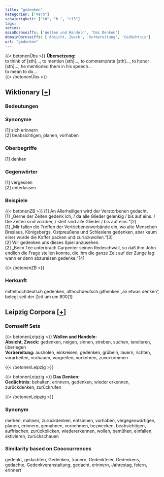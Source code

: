 ```yaml
---
title: "gedenken"
kategorien: ["Verb"]
schwierigkeit: ["k0", "h_", "r13"]
tags:
series:
mainDornseiffs: ['Wollen und Handeln', 'Das Denken']
domainDornseiffs: ['Absicht, Zweck', 'Vorbereitung', 'Gedächtnis']
url: "gedenken"
---
```


{{< betonenÜbs >}}
**Übersetzung:**  
to think of [sth]..., to mention [sth]..., to commemorate [sth]..., to honor [sth]..., he mentioned them in his speech...  
to mean  to do...  
{{< /betonenÜbs >}}

## Wiktionary [[+](https://de.wiktionary.org/wiki/gedenken)]

### Bedeutungen

### Synonyme
[1] sich erinnern  
[2] beabsichtigen, planen, vorhaben  

### Oberbegriffe
[1] denken  

### Gegenwörter
[1] vergessen  
[2] unterlassen  

### Beispiele
{{< betonenZB >}}
[1] An Allerheiligen wird der Verstorbenen gedacht.  
[1] „Gerne der Zeiten gedenk ich, / da alle Glieder gelenkig / bis auf eins. / Die Zeiten sind vorüber, / steif sind alle Glieder / bis auf eins.“[2]  
[1] „Mir fallen die Treffen der Vertriebenenverbände ein, wo alte Menschen Breslaus, Königsbergs, Ostpreußens und Schlesiens gedenken, aber kaum einer würde die Koffer packen und zurückwollen.“[3]  
[2] Wir gedenken uns dieses Spiel anzusehen.  
[2] „Beim Tee unterbrach Carpenter seinen Redeschwall, so daß ihm John endlich die Frage stellen konnte, die ihm die ganze Zeit auf der Zunge lag: wann er denn abzureisen gedenke.“[4]  

{{< /betonenZB >}}
### Herkunft
mittelhochdeutsch gedenken, althochdeutsch githenken „an etwas denken“, belegt seit der Zeit um um 800[1]  


## Leipzig Corpora [[+](https://corpora.uni-leipzig.de/en/res?word=gedenken&corpusId=deu_newscrawl-public_2018)]

### Dornseiff Sets
{{< betonenLeipzig >}}
**Wollen und Handeln:**  
**Absicht, Zweck:** gedenken, neigen, sinnen, streben, suchen, tendieren, überlegen  
**Vorbereitung:** ausholen, einkreisen, gedenken, grübeln, lauern, richten, vorarbeiten, vorbauen, vorgreifen, vorkehren, zuvorkommen  

{{< /betonenLeipzig >}}


{{< betonenLeipzig >}}
**Das Denken:**  
**Gedächtnis:** behalten, erinnern, gedenken, wieder erkennen, zurückdenken, zurückrufen  

{{< /betonenLeipzig >}}

### Synonym
merken, mahnen, zurückdenken, entsinnen, vorhaben, vergegenwärtigen, planen, erinnern, gemahnen, vornehmen, bezwecken, beabsichtigen, auffrischen, zurückblicken, wiedererkennen, wollen, bemühen, einfallen, aktivieren, zurückschauen


### Similarity based on Cooccurrences
gedenkt, gedachten, Gedenken, trauern, Gedenkfeier, Gedenkens, gedachte, Gedenkveranstaltung, gedacht, erinnern, Jahrestag, feiern, erinnert

